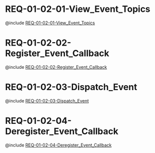 <!--
    ATTENTION: This file was generated via gradle!
               Do NOT manually edit this file! Any such changes will be overwritten!
-->

# REQ-01-02-01-View_Event_Topics

@include [REQ-01-02-01-View_Event_Topics](REQ-01-02-01-View_Event_Topics.md)

# REQ-01-02-02-Register_Event_Callback

@include [REQ-01-02-02-Register_Event_Callback](REQ-01-02-02-Register_Event_Callback.md)

# REQ-01-02-03-Dispatch_Event

@include [REQ-01-02-03-Dispatch_Event](REQ-01-02-03-Dispatch_Event.md)

# REQ-01-02-04-Deregister_Event_Callback

@include [REQ-01-02-04-Deregister_Event_Callback](REQ-01-02-04-Deregister_Event_Callback.md)
